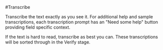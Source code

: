 #Transcribe

Transcribe the text exactly as you see it. For additional help and sample transcriptions, each transcription prompt has an "Need some help" button providing field specific context. 

If the text is hard to read, transcribe as best you can. These transcriptions will be sorted through in the Verify stage.
